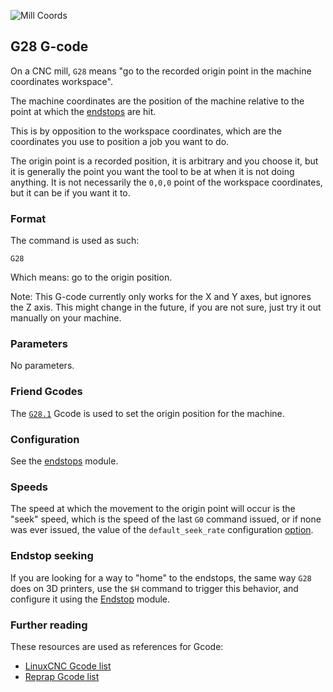 
![Mill Coords](/images/external/http.wiki.makespace.org.images.2.2d.mill.coords.png)

## G28 G-code

On a CNC mill, `G28` means "go to the recorded origin point in the machine coordinates workspace".

The machine coordinates are the position of the machine relative to the point at which the [endstops](endstops.md) are hit.

This is by opposition to the workspace coordinates, which are the coordinates you use to position a job you want to do.

The origin point is a recorded position, it is arbitrary and you choose it, but it is generally the point you want the tool to be at when it is not doing anything. It is not necessarily the `0,0,0` point of the workspace coordinates, but it can be if you want it to.

### Format

The command is used as such:

```
G28
```

Which means: go to the origin position.

Note: This G-code currently only works for the X and Y axes, but ignores the Z axis. This might change in the future, if you are not sure, just try it out manually on your machine.

### Parameters

No parameters.

### Friend Gcodes

The [`G28.1`](g28-1.md) Gcode is used to set the origin position for the machine.

### Configuration

See the [endstops](endstops.md) module.

### Speeds

The speed at which the movement to the origin point will occur is the "seek" speed, which is the speed of the last `G0` command issued, or if none was ever issued, the value of the `default_seek_rate` configuration [option](configuring-smoothie.md).

### Endstop seeking

If you are looking for a way to "home" to the endstops, the same way `G28` does on 3D printers, use the `$H` command to trigger this behavior, and configure it using the [Endstop](endstops.md) module.

### Further reading

These resources are used as references for Gcode:
* [LinuxCNC Gcode list](http://linuxcnc.org/docs/html/gcode.html)
* [Reprap Gcode list](http://reprap.org/wiki/G-code)
